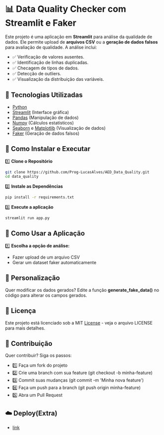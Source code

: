 # 📊 Data Quality Checker com Streamlit e Faker

Este projeto é uma aplicação em **Streamlit** para análise da qualidade de dados. Ele permite upload de **arquivos CSV** ou a **geração de dados falsos** para avaliação de qualidade. A análise inclui:

- ✅ Verificação de valores ausentes.
- ✅ Identificação de linhas duplicadas.
- ✅ Checagem de tipos de dados.
- ✅ Detecção de outliers.
- ✅ Visualização da distribuição das variáveis.

## 🚀 Tecnologias Utilizadas

- [Python](https://www.python.org/)
- [Streamlit](https://streamlit.io/) (Interface gráfica)
- [Pandas](https://pandas.pydata.org/) (Manipulação de dados)
- [Numpy](https://numpy.org/) (Cálculos estatísticos)
- [Seaborn](https://seaborn.pydata.org/) e [Matplotlib](https://matplotlib.org/) (Visualização de dados)
- [Faker](https://faker.readthedocs.io/en/master/) (Geração de dados falsos)

## 📌 Como Instalar e Executar

1️⃣ **Clone o Repositório**

```bash
git clone https://github.com/Prog-LucasAlves/AED_Data_Quality.git
cd data_quality
```

2️⃣ **Instale as Dependências**
```bash
pip install -r requirements.txt
```

3️⃣ **Execute a aplicação**
```bash
streamlit run app.py
```

## 🔹 Como Usar a Aplicação

1️⃣ **Escolha a opção de análise:**

- Fazer upload de um arquivo CSV
- Gerar um dataset faker automaticamente

## 🔧 Personalização

Quer modificar os dados gerados? Edite a função **generate_fake_data()** no código para alterar os campos gerados.

## 📜 Licença

Este projeto está licenciado sob a MIT [License](https://github.com/Prog-LucasAlves/AED_Data_Quality/blob/main/LICENSE) - veja o arquivo LICENSE para mais detalhes.

## 🤝 Contribuição

Quer contribuir? Siga os passos:

- 1️⃣ Faça um fork do projeto
- 2️⃣ Crie uma branch com sua feature (git checkout -b minha-feature)
- 3️⃣ Commit suas mudanças (git commit -m 'Minha nova feature')
- 4️⃣ Faça um push para a branch (git push origin minha-feature)
- 5️⃣ Abra um Pull Request

## ☁️ Deploy(Extra)

- [link](https://aed-data-quality.onrender.com/)
